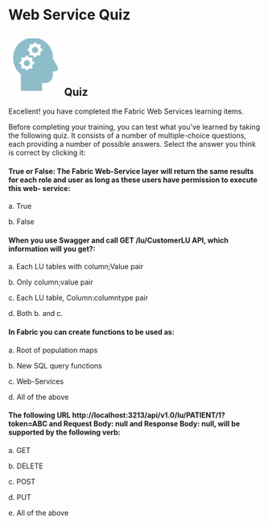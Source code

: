 # Web Service Quiz

## ![](/academy/Training_Level_1/03_fabric_basic_LU/images/Quiz.png) Quiz

Excellent! you have completed the Fabric Web Services learning items.

 Before completing your training, you can test what you've learned by taking the following quiz. It consists of a number of multiple-choice questions, each providing a number of possible answers. Select the answer you think is correct by clicking it:



#### True or False: The Fabric Web-Service layer will return the same results for each role and user as long as these users have permission to execute this web- service:

a. True

 b. False

#### When you use Swagger and call  GET /lu/CustomerLU API, which information will you get?:

a. Each LU tables with column;Value pair

b. Only column;value pair

c. Each LU table, Column:columntype pair

d. Both b. and c.

#### In Fabric you can create functions to be used as:

a. Root of population maps 

b. New SQL query functions

c. Web-Services

 d. All of the above

#### The following URL http://localhost:3213/api/v1.0/lu/PATIENT/1?token=ABC and  Request Body: null and Response Body: null, will be supported by the following verb:

a. GET

b. DELETE

c. POST

d. PUT

e. All of the above 

